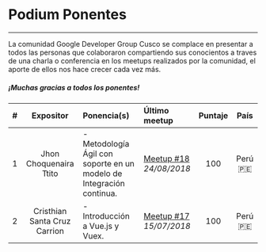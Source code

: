 # Podium Ponentes
---------------
La comunidad Google Developer Group Cusco se complace en presentar a todos las personas que colaboraron compartiendo sus conocientos a traves de una charla o conferencia en los meetups realizados por la comunidad, el aporte de ellos nos hace crecer cada vez más. 

##### ¡Muchas gracias a todos los ponentes!

| # | Expositor | Ponencia(s) | Último meetup | Puntaje | País |
| :--------: | :--------: | :--------- | :--------- | :--------: | :--------: |
| 1   | Jhon Choquenaira Ttito   | - Metodología Ágil con soporte en un modelo de Integración continua. | [Meetup #18](https://github.com/GDG-Cusco/Meettup/tree/master/Meetup-18)<br/> *24/08/2018* | 100  | Perú 🇵🇪|
| 2 | Cristhian Santa Cruz Carrion | - Introducción a Vue.js y Vuex. | [Meetup #17](https://github.com/GDG-Cusco/Meettup/tree/master/Meetup-17)<br/> *15/07/2018* | 100 | Perú 🇵🇪 |
